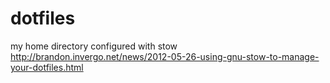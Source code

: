 # dotfiles
my home directory configured with stow http://brandon.invergo.net/news/2012-05-26-using-gnu-stow-to-manage-your-dotfiles.html
